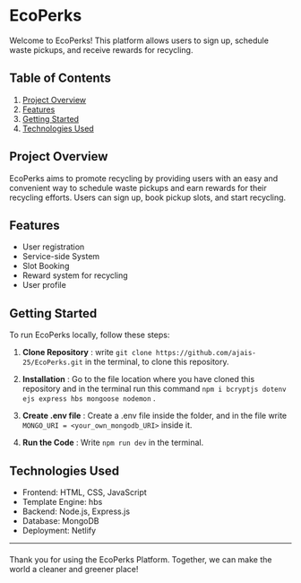 
# EcoPerks

Welcome to EcoPerks! This platform allows users to sign up, schedule waste pickups, and receive rewards for recycling.

## Table of Contents
1. [Project Overview](#project-overview)
2. [Features](#features)
3. [Getting Started](#getting-started)
4. [Technologies Used](#technologies-used)

## Project Overview

EcoPerks aims to promote recycling by providing users with an easy and convenient way to schedule waste pickups and earn rewards for their recycling efforts. Users can sign up, book pickup slots, and start recycling.

## Features

- User registration
- Service-side System
- Slot Booking
- Reward system for recycling
- User profile

## Getting Started

To run EcoPerks locally, follow these steps:

1. **Clone Repository** : write ```git clone https://github.com/ajais-25/EcoPerks.git``` in the terminal, to clone this repository.

2. **Installation** : Go to the file location where you have cloned this repository and in the terminal run this command ```npm i bcryptjs dotenv ejs express hbs mongoose nodemon``` .

3. **Create .env file** : Create a .env file inside the folder, and in the file write ```MONGO_URI = <your_own_mongodb_URI>``` inside it.

4. **Run the Code** : Write ```npm run dev``` in the terminal.

## Technologies Used

- Frontend: HTML, CSS, JavaScript
- Template Engine: hbs
- Backend: Node.js, Express.js
- Database: MongoDB
- Deployment: Netlify

---

####

Thank you for using the EcoPerks Platform. Together, we can make the world a cleaner and greener place!

